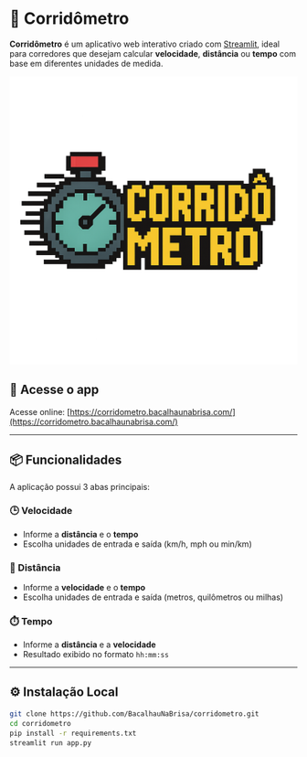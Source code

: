# 🏃 Corridômetro

**Corridômetro** é um aplicativo web interativo criado com [Streamlit](https://streamlit.io), ideal para corredores que desejam calcular **velocidade**, **distância** ou **tempo** com base em diferentes unidades de medida.

![Logotipo](https://github.com/BacalhauNaBrisa/corridometro/raw/main/assets/logo.png)

## 🔗 Acesse o app

Acesse online: [https://corridometro.bacalhaunabrisa.com/](https://corridometro.bacalhaunabrisa.com/)

---

## 📦 Funcionalidades

A aplicação possui 3 abas principais:

### 🕒 Velocidade
- Informe a **distância** e o **tempo**
- Escolha unidades de entrada e saída (km/h, mph ou min/km)

### 📏 Distância
- Informe a **velocidade** e o **tempo**
- Escolha unidades de entrada e saída (metros, quilômetros ou milhas)

### ⏱️ Tempo
- Informe a **distância** e a **velocidade**
- Resultado exibido no formato `hh:mm:ss`

---

## ⚙️ Instalação Local

```bash
git clone https://github.com/BacalhauNaBrisa/corridometro.git
cd corridometro
pip install -r requirements.txt
streamlit run app.py
